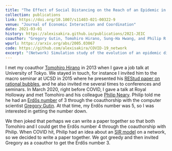 ```yaml
---
title: "The Effect of Social Distancing on the Reach of an Epidemic in Social Networks"
collection: publications
link: https://doi.org/10.1007/s11403-021-00322-9
venue: "Journal of Economic Interaction and Coordination"
date: 2021-03-01
history: https://alexisakira.github.io/publications/2021-JEIC
coauthor: "Gregory Gutin, Tomohiro Hirano, Sung-Ha Hwang, and Philip R. Neary"
wpurl: https://arxiv.org/abs/2005.03067
code: https://github.com/alexisakira/COVID-19_network
excerpt: "(Network) Simulation study of the evolution of an epidemic disease on social networks; the effectiveness of social distancing greatly depends on network structure."
---
```


I met my coauthor [Tomohiro Hirano](https://sites.google.com/site/tomohih/) in 2013 when I gave a job talk at University of Tokyo. We stayed in touch, for instance I invited him to the macro seminar at UCSD in 2015 where he presented his [REStud paper on rational bubbles](https://doi.org/10.1093/restud/rdw059), and he also invited me several times to conferences and seminars. In March 2020, right before COVID, I gave a talk at Royal Holloway and met Tomohiro and his colleague [Philip Neary](https://sites.google.com/site/prneary/). Philip told me he had an [Erdős number](http://en.wikipedia.org/wiki/Erd%C5%91s_number) of 3 through the coauthorship with the computer scientist [Gregory Gutin](https://en.wikipedia.org/wiki/Gregory_Gutin). At that time, my Erdős number was 5, so I was interested in getting the number down.

We then joked that perhaps we can write a paper together so that both Tomohiro and I could get the Erdős number 4 through the coauthorship with Philip. When COVID hit, Philip had an idea about an [SIR model](https://en.wikipedia.org/wiki/Compartmental_models_in_epidemiology) on a network, so we decided to write a paper together. We got greedy and then invited Gregory as a coauthor to get the Erdős number 3.